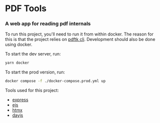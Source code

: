 # PDF Tools

### A web app for reading pdf internals

To run this project, you'll need to run it from within docker.
The reason for this is that the project relies on [pdftk cli](https://www.pdflabs.com/tools/pdftk-the-pdf-toolkit/). Development should also be done using docker.

To start the dev server, run:

```bash
yarn docker
```

To start the prod version, run:

```bash
docker compose -f ./docker-compose.prod.yml up
```

Tools used for this project:

- [express](https://expressjs.com/)
- [ejs](https://ejs.co/#promo)
- [htmx](https://htmx.org/)
- [dayjs](https://day.js.org/)
